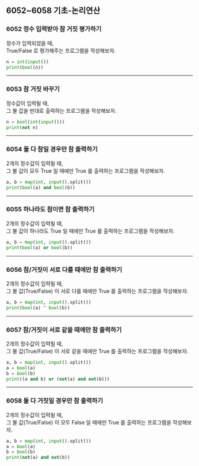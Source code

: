 ## 6052~6058 기초-논리연산

### 6052 정수 입력받아 참 거짓 평가하기

정수가 입력되었을 때,  
True/False 로 평가해주는 프로그램을 작성해보자.

```python
n = int(input())
print(bool(n))
```

---

### 6053 참 거짓 바꾸기

정수값이 입력될 때,  
그 불 값을 반대로 출력하는 프로그램을 작성해보자.

```python
n = bool(int(input()))
print(not n)
```

---

### 6054 둘 다 참일 경우만 참 출력하기

2개의 정수값이 입력될 때,  
그 불 값이 모두 True 일 때에만 True 를 출력하는 프로그램을 작성해보자.

```python
a, b = map(int, input().split())
print(bool(a) and bool(b))
```

---

### 6055 하나라도 참이면 참 출력하기

2개의 정수값이 입력될 때,  
그 불 값이 하나라도 True 일 때에만 True 를 출력하는 프로그램을 작성해보자.

```python
a, b = map(int, input().split())
print(bool(a) or bool(b))
```

---

### 6056 참/거짓이 서로 다를 때에만 참 출력하기

2개의 정수값이 입력될 때,  
그 불 값(True/False) 이 서로 다를 때에만 True 를 출력하는 프로그램을 작성해보자.

```python
a, b = map(int, input().split())
print(bool(a) ^ bool(b))
```

---

### 6057 참/거짓이 서로 같을 때에만 참 출력하기

2개의 정수값이 입력될 때,  
그 불 값(True/False) 이 서로 같을 때에만 True 를 출력하는 프로그램을 작성해보자.

```python
a, b = map(int, input().split())
a = bool(a)
b = bool(b)
print((a and b) or (not(a) and not(b)))
```

---

### 6058 둘 다 거짓일 경우만 참 출력하기

2개의 정수값이 입력될 때,  
그 불 값(True/False) 이 모두 False 일 때에만 True 를 출력하는 프로그램을 작성해보자.

```python
a, b = map(int, input().split())
a = bool(a)
b = bool(b)
print(not(a) and not(b))
```
